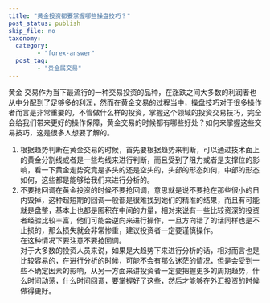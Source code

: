 ```yaml
---
title: "黄金投资都要掌握哪些操盘技巧？"
post_status: publish
skip_file: no
taxonomy:
  category:
        - "forex-answer"
  post_tag:
        - "贵金属交易"
---
```


黄金 交易作为当下最流行的一种交易投资的品种，在涨跌之间大多数的利润者也从中分配到了足够多的利润，然而在黄金交易的过程当中，操盘技巧对于很多操作者而言是非常重要的，不管做什么样的投资，掌握这个领域的投资交易技巧，完全会给我们带来更好的操作保障，黄金交易的时候都有哪些好处？如何来掌握这些交易技巧，这是很多人想要了解的。

1. 根据趋势判断在黄金交易的时候，首先要根据趋势来判断，可以通过技术面上的黄金分割线或者是一些均线来进行判断，而且受到了阻力或者是支撑位的影响，看一下黄金走势究竟是多头的还是空头的，头部的形态如何，中部的形态如何，这些都是能够给我们来进行分析的。
2. 不要抢回调在黄金投资的时候不要抢回调，意思就是说不要抢在那些很小的日内毁掉，这种超短期的回调一般都是很难找到她们的精准的结果，而且有可能就是盘整，基本上也都是囤积在中间的力量，相对来说有一些比较资深的投资者经验比较丰富，他们可能会逆向来进行操作，一旦方向错了的话同样也是不止损的，那么损失就会非常惨重，建议投资者一定要谨慎操作。  
    在这种情况下要注意不要抢回调。  
    对于大多数的投资人员来说，如果是大趋势下来进行分析的话，相对而言也是比较容易的，在进行分析的时候，可能不会有那么迷茫的情况，但是会受到一些不确定因素的影响，从另一方面来讲投资者一定要把握更多的周期趋势，什么时间动荡，什么时间回调，要掌握好了这些，然后才能够在外汇投资的时候做得更好。
